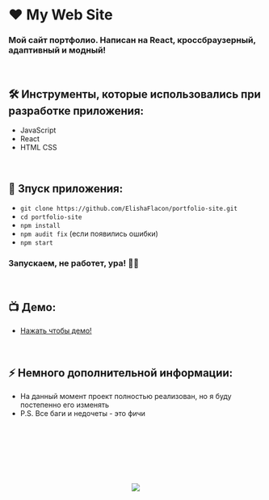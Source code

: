 <h1> 
     ❤️ My Web Site
</h1>

<h3>
Мой сайт портфолио. Написан на React, кроссбраузерный, адаптивный и модный!
</h3>


</br>



<h2>
  🛠️ Инструменты, которые использовались при разработке приложения:
</h2>

- JavaScript
- React
- HTML CSS



</br>



<h2>
  🚀 Зпуск приложения:
</h2>

- `git clone https://github.com/ElishaFlacon/portfolio-site.git`
- `cd portfolio-site`
- `npm install`
- `npm audit fix` (если появились ошибки)
- `npm start`
<h3>
    Запускаем, не работет, ура! 🗿🚬
</h3>



</br>



<h2>
 📺 Демо:
</h2>

- <a href="https://elishaflacon.github.io/">Нажать чтобы демо!</a>



</br>



<h2>
⚡ Немного дополнительной информации:
</h2>

- На данный момент проект полностью реализован, но я буду постепенно его изменять
- P.S. Все баги и недочеты - это фичи




<br/>
<br/>
<br/>
<br/>
<br/>
<br/>



<p align="center">
  <img src="https://capsule-render.vercel.app/api?type=waving&color=d179b8&height=64&section=footer"/>
</p>
